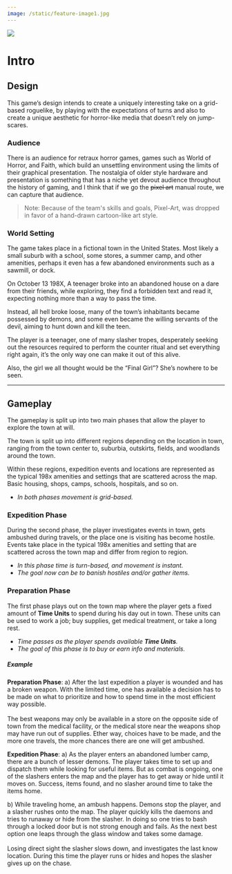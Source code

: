 ```yaml
---
image: /static/feature-image1.jpg
---
```


![](/static/intro-v02.png)

# Intro

## Design

This game’s design intends to create a uniquely interesting take on a grid-based roguelike, by playing with the expectations of turns and also to create a unique aesthetic for horror-like media that doesn’t rely on jump-scares.


### Audience

There is an audience for retraux horror games, games such as World of Horror, and Faith, which build an unsettling environment using the limits of their graphical presentation. The nostalgia of older style hardware and presentation is something that has a niche yet devout audience throughout the history of gaming, and I think that if we go the ~~pixel art~~ manual route, we can capture that audience.

> Note: Because of the team's skills and goals, Pixel-Art, was dropped in favor of a hand-drawn cartoon-like art style.


### World Setting

The game takes place in a fictional town in the United States. Most likely a small suburb with a school, some stores, a summer camp, and other amenities, perhaps it even has a few abandoned environments such as a sawmill, or dock.

On October 13 198X, A teenager broke into an abandoned house on a dare from their friends, while exploring, they find a forbidden text and read it, expecting nothing more than a way to pass the time.

Instead, all hell broke loose, many of the town’s inhabitants became possessed by demons, and some even became the willing servants of the devil, aiming to hunt down and kill the teen.

The player is a teenager, one of many slasher tropes, desperately seeking out the resources required to perform the counter ritual and set everything right again, it’s the only way one can make it out of this alive.

Also, the girl we all thought would be the “Final Girl”? She’s nowhere to be seen.

---

## Gameplay

The gameplay is split up into two main phases that allow the player to explore the town at will. 

The town is split up into different regions depending on the location in town, ranging from the town center to, suburbia, outskirts, fields, and woodlands around the town. 

Within these regions, expedition events and locations are represented as the typical 198x amenities and settings that are scattered across the map. Basic housing, shops, camps, schools, hospitals, and so on.

* *In both phases movement is grid-based.*


### Expedition Phase

During the second phase, the player investigates events in town, gets ambushed during travels, or the place one is visiting has become hostile. Events take place in the typical 198x amenities and setting that are scattered across the town map and differ from region to region.

* *In this phase time is turn-based, and movement is instant.*
* *The goal now can be to banish hostiles and/or gather items.*


### Preparation Phase

The first phase plays out on the town map where the player gets a fixed amount of **Time Units** to spend during his day out in town. These units can be used to work a job; buy supplies, get medical treatment, or take a long rest.

* *Time passes as the player spends available **Time Units**.*
* *The goal of this phase is to buy or earn info and materials.*


##### Example

**Preparation Phase**:
a) After the last expedition a player is wounded and has a broken weapon. With the limited time, one has available a decision has to be made on what to prioritize and how to spend time in the most efficient way possible.<br /><br />
The best weapons may only be available in a store on the opposite side of town from the medical facility, or the medical store near the weapons shop may have run out of supplies. Ether way, choices have to be made, and the more one travels, the more chances there are one will get ambushed.

**Expedition Phase**:
a) As the player enters an abandoned lumber camp, there are a bunch of lesser demons. The player takes time to set up and dispatch them while looking for useful items. But as combat is ongoing, one of the slashers enters the map and the player has to get away or hide until it moves on. Success, items found, and no slasher around time to take the items home.

b) While traveling home, an ambush happens. Demons stop the player, and a slasher rushes onto the map. The player quickly kills the daemons and tries to runaway or hide from the slasher. In doing so one tries to bash through a locked door but is not strong enough and fails. As the next best option one leaps through the glass window and takes some damage.<br /><br />
Losing direct sight the slasher slows down, and investigates the last know location. During this time the player runs or hides and hopes the slasher gives up on the chase.
